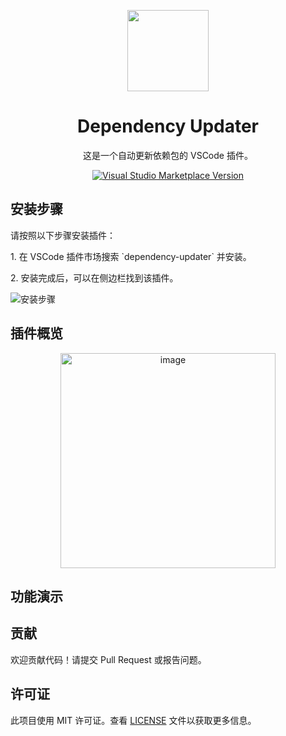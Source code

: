 <p align="center">
<img src="https://github.com/user-attachments/assets/408433d9-fa1a-4f71-a967-49a66581124b" height="130" width="130"/>
</p>

<h1 align="center">Dependency Updater</h1>

<p align="center">这是一个自动更新依赖包的 VSCode 插件。</p>

<p align="center">
<a href="https://marketplace.visualstudio.com/items?itemName=Joruno-w.dependency-updater" target="__blank"><img src="https://img.shields.io/visual-studio-marketplace/v/Joruno-w.dependency-updater?color=c19999&amp;label=Marketplace&logo=visual-studio-code" alt="Visual Studio Marketplace Version" /></a>
</p>

## 安装步骤
<p>请按照以下步骤安装插件：</p>
<p>1. 在 VSCode 插件市场搜索 `dependency-updater` 并安装。</p>
<p>2. 安装完成后，可以在侧边栏找到该插件。</p>

![安装步骤](./resources/install.gif)

## 插件概览

<p align="center">
<img width="344" alt="image" src="https://github.com/user-attachments/assets/415b1990-50ee-4356-b040-6ef9d1f0e142" />
</p>

## 功能演示

## 贡献
欢迎贡献代码！请提交 Pull Request 或报告问题。

## 许可证
此项目使用 MIT 许可证。查看 [LICENSE](LICENSE) 文件以获取更多信息。
